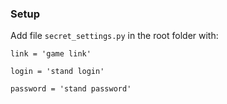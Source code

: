 ### Setup

Add file `secret_settings.py` in the root folder with:

`link = 'game link'`

`login = 'stand login'`

`password = 'stand password'`
